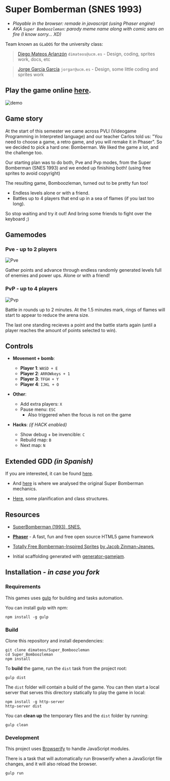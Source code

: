 # Super Bomberman (SNES 1993)
* _Playable in the browser: remade in javascript (using Phaser engine)_
* _AKA `Super Bomboozleman`: parody meme name along with comic sans on fire (I know sorry... XD)_

Team known as `GLaDOS` for the university class:

> [Diego Mateos Arlanzón](https://github.com/dimateos) `dimateos@ucm.es` - Design, coding, sprites work, docs, etc

> [Jorge García García](https://github.com/jorgar17) `jorgar@ucm.es` - Design, some little coding and sprites work

## Play the game online [here](https://dimateos.github.io/UCM-VG-pvli-Bomberman/).

![demo](src/images/bomboozleman.png)

## Game story

At the start of this semester we came across PVLI (Videogame Programming in Interpreted language) and our teacher Carlos told us: "You need to choose a game, a retro game, and you will remake it in Phaser". So we decided to pick a hard one: Bomberman. We liked the game a lot, and the challenge too.

Our starting plan was to do both, Pve and Pvp modes, from the Super Bomberman (SNES 1993) and we ended up finishing both! (using free sprites to avoid copyright)

The resulting game, Bomboozleman, turned out to be pretty fun too!
* Endless levels alone or with a friend.
* Battles up to 4 players that end up in a sea of flames (if you last too long).

So stop waiting and try it out! And bring some friends to fight over the keyboard ;)

## Gamemodes

### Pve - up to 2 players
![Pve](planification/pve.png)

Gather points and advance through endless randomly generated levels full of enemies and power ups. Alone or with a friend!

### PvP - up to 4 players
![Pvp](planification/pvp.png)

Battle in rounds up to 2 minutes. At the 1.5 minutes mark, rings of flames will start to appear to reduce the arena size.

The last one standing recieves a point and the battle starts again (until a player reaches the amount of points selected to win).

## Controls

* **Movement + bomb**:
  * **Player 1**: `WASD + E`
  * **Player 2**: `ARROWkeys + 1`
  * **Player 3**: `TFGH + Y`
  * **Player 4**: `IJKL + O`

* **Other**:
  * Add extra players: `X`
  * Pause menu: `ESC`
    * Also triggered when the focus is not on the game

* **Hacks**: *(if HACK enabled)*
  * Show debug + be invencible: `C`
  * Rebuild map: `B`
  * Next map: `N`

## Extended GDD  ***(in Spanish)***

If you are interested, it can be found [here](planification/README.md).

* And [here](planification/Diseño.md) is where we analysed the original Super Bomberman mechanics.

* [Here](planification/Planificacion.md), some planification and class structures.

## Resources

* [SuperBomberman (1993), SNES.](https://en.wikipedia.org/wiki/Super_Bomberman)

* [**Phaser**](https://phaser.io/) - A fast, fun and free open source HTML5 game framework

* [Totally Free Bomberman-Inspired Sprites](https://gamedevelopment.tutsplus.com/articles/enjoy-these-totally-free-bomberman-inspired-sprites--gamedev-8541) [by Jacob Zinman-Jeanes.](http://jeanes.co/)

* Initial scaffolding generated with [generator-gamejam](https://github.com/belen-albeza/generator-gamejam/).


## Installation - *in case you fork*

### Requirements

This games uses [gulp](http://gulpjs.com/) for building and tasks automation.

You can install gulp with npm:

```
npm install -g gulp
```

### Build

Clone this repository and install dependencies:

```
git clone dimateos/Super_Bomboozleman
cd Super_Bomboozleman
npm install
```

To **build** the game, run the `dist` task from the project root:

```
gulp dist
```

The `dist` folder will contain a build of the game. You can then start a local server that serves this directory statically to play the game in local:

```
npm install -g http-server
http-server dist
```

You can **clean up** the temporary files and the `dist` folder by running:

```
gulp clean
```

### Development

This project uses [Browserify](http://browserify.org) to handle JavaScript modules.

There is a task that will automatically run Browserify when a JavaScript file changes, and it will also reload the browser.

```
gulp run
```
